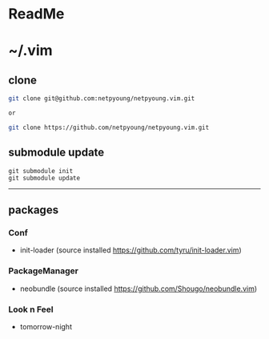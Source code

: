 ReadMe
=============

# ~/.vim

## clone

```bash
git clone git@github.com:netpyoung/netpyoung.vim.git

or 

git clone https://github.com/netpyoung/netpyoung.vim.git
```

## submodule update

```
git submodule init
git submodule update
```


--------------------------------------------------------------------------------

## packages

### Conf
* init-loader (source installed https://github.com/tyru/init-loader.vim)

### PackageManager
* neobundle  (source installed https://github.com/Shougo/neobundle.vim)

### Look n Feel
* tomorrow-night